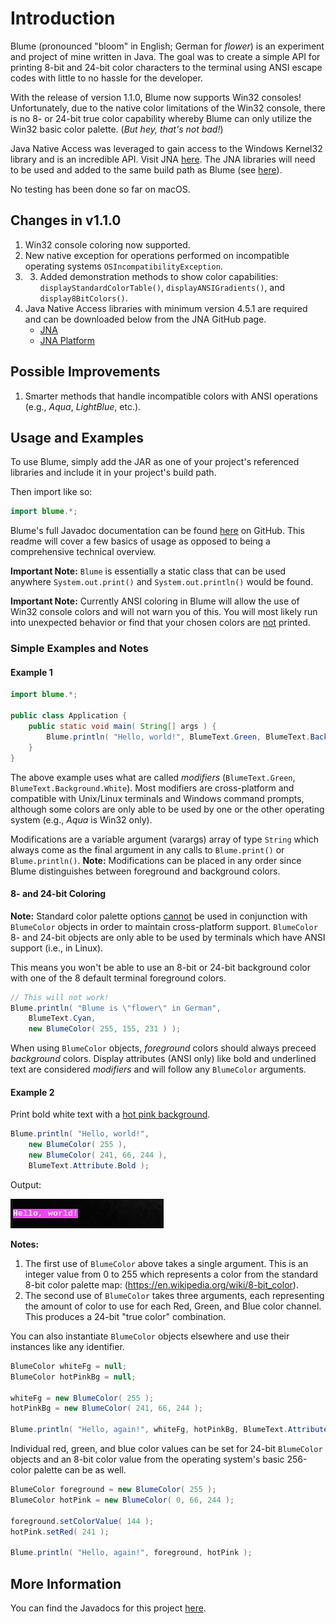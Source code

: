 # Introduction
Blume (pronounced "bloom" in English; German for <i>flower</i>) is an experiment and project of mine written in Java. The goal was to create a simple API for printing 8-bit and 24-bit color characters to the terminal using ANSI escape codes with little to no hassle for the developer.

With the release of version 1.1.0, Blume now supports Win32 consoles! Unfortunately, due to the native color limitations of the Win32 console, there is no 8- or 24-bit true color capability whereby Blume can only utilize the Win32 basic color palette. (<i>But hey, that's not bad!</i>)

Java Native Access was leveraged to gain access to the Windows Kernel32 library and is an incredible API. Visit JNA [here](https://github.com/java-native-access/jna). The JNA libraries will need to be used and added to the same build path as Blume (see [here](#changes)).

No testing has been done so far on macOS.

## <a name="changes"></a>Changes in v1.1.0
1. Win32 console coloring now supported.
2. New native exception for operations performed on incompatible operating systems `OSIncompatibilityException`.
3. 3. Added demonstration methods to show color capabilities: `displayStandardColorTable()`, `displayANSIGradients()`, and `display8BitColors()`.
4. Java Native Access libraries with minimum version 4.5.1 are required and can be downloaded below from the JNA GitHub page.
	* [JNA](http://repo1.maven.org/maven2/net/java/dev/jna/jna/4.5.1/jna-4.5.1.jar)
	* [JNA Platform](http://repo1.maven.org/maven2/net/java/dev/jna/jna-platform/4.5.1/jna-platform-4.5.1.jar)

## Possible Improvements
1. Smarter methods that handle incompatible colors with ANSI operations (e.g., <i>Aqua</i>, <i>LightBlue</i>, etc.).

## Usage and Examples
To use Blume, simply add the JAR as one of your project's referenced libraries and include it in your project's build path.

Then import like so:
```java
import blume.*;
```

Blume's full Javadoc documentation can be found [here](https://github.com/allenvanderlinde/blume/tree/master/doc) on GitHub. This readme will cover a few basics of usage as opposed to being a comprehensive technical overview.

**Important Note:** `Blume` is essentially a static class that can be used anywhere `System.out.print()` and `System.out.println()` would be found.

**Important Note:** Currently ANSI coloring in Blume will allow the use of Win32 console colors and will not warn you of this. You will most likely run into unexpected behavior or find that your chosen colors are <u>not</u> printed.

### Simple Examples and Notes
#### Example 1
```java
import blume.*;

public class Application {
	public static void main( String[] args ) {
		Blume.println( "Hello, world!", BlumeText.Green, BlumeText.Background.White );
	}
}
```
The above example uses what are called <i>modifiers</i> (`BlumeText.Green`, `BlumeText.Background.White`). Most modifiers are cross-platform and compatible with Unix/Linux terminals and Windows command prompts, although some colors are only able to be used by one or the other operating system (e.g., <i>Aqua</i> is Win32 only). 

Modifications are a variable argument (varargs) array of type `String` which always come as the final argument in any calls to `Blume.print()` or `Blume.println()`. **Note:** Modifications can be placed in any order since Blume distinguishes between foreground and background colors.

#### 8- and 24-bit Coloring
**Note:** Standard color palette options <u>cannot</u> be used in conjunction with `BlumeColor` objects in order to maintain cross-platform support. `BlumeColor` 8- and 24-bit objects are only able to be used by terminals which have ANSI support (i.e., in Linux).

This means you won't be able to use an 8-bit or 24-bit background color with one of the 8 default terminal foreground colors.

```java
// This will not work!
Blume.println( "Blume is \"flower\" in German",
	BlumeText.Cyan,
	new BlumeColor( 255, 155, 231 ) );
```
When using `BlumeColor` objects, <i>foreground</i> colors should always preceed <i>background</i> colors. Display attributes (ANSI only) like bold and underlined text are considered <i>modifiers</i> and will follow any `BlumeColor` arguments.

#### Example 2
Print bold white text with a [hot pink background](https://www.w3schools.com/colors/colors_picker.asp?color=f142f4).
```java
Blume.println( "Hello, world!",
	new BlumeColor( 255 ),
	new BlumeColor( 241, 66, 244 ),
	BlumeText.Attribute.Bold );
```
Output:

![Example](examples/example.png)

**Notes:**
1. The first use of `BlumeColor` above takes a single argument. This is an integer value from 0 to 255 which represents a color from the standard 8-bit color palette map: (https://en.wikipedia.org/wiki/8-bit_color).
2. The second use of `BlumeColor` takes three arguments, each representing the amount of color to use for each Red, Green, and Blue color channel. This produces a 24-bit "true color" combination.

You can also instantiate `BlumeColor` objects elsewhere and use their instances like any identifier.
```java
BlumeColor whiteFg = null;
BlumeColor hotPinkBg = null;

whiteFg = new BlumeColor( 255 );
hotPinkBg = new BlumeColor( 241, 66, 244 );

Blume.println( "Hello, again!", whiteFg, hotPinkBg, BlumeText.Attribute.Bold );
```

Individual red, green, and blue color values can be set for 24-bit `BlumeColor` objects and an 8-bit color value from the operating system's basic 256-color palette can be as well.

```java
BlumeColor foreground = new BlumeColor( 255 );
BlumeColor hotPink = new BlumeColor( 0, 66, 244 );

foreground.setColorValue( 144 );
hotPink.setRed( 241 );

Blume.println( "Hello, again!", foreground, hotPink );
```

## More Information
You can find the Javadocs for this project [here](https://github.com/allenvanderlinde/blume/tree/master/doc).
